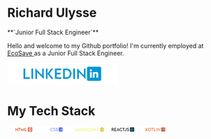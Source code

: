 # Richard Ulysse
<link rel="stylesheet" href="styles.css">
**`Junior Full Stack Engineer`**

Hello and welcome to my Github portfolio! I'm currently employed at <a href ="https://ecosaveinc.com/">EcoSave </a> as a Junior Full Stack Engineer.

<p 
style = "algin: left;">
<a href="https://www.linkedin.com/in/richardulysse/">
<img 
src = "images/linkedin.png"
style = "width : 50%;"> 
</img>
</a>
</p>

# My Tech Stack
<div style = 
"display: flex;
flex-drection: row;
"
>
<img 
src = "images/html.png" 
style = "width: 15%; height: 15%;"> 
</img>
<img 
src = "images/css.png" 
style = "width: 15%; height: 15%;"> 
</img>
<img 
src = "images/javascript.png" 
style = "width: 15%; height: 15%;"> 
</img>
<img 
src = "images/reactJS.png" 
style = "width: 15%; height: 15%;"> 
</img>
<img 
src = "images/kotlin.png" 
style = "width: 15%; height: 15%;"> 
</img>
</div>

